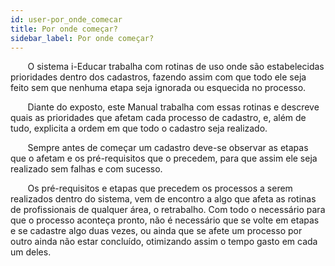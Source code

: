 ```yaml
---
id: user-por_onde_comecar
title: Por onde começar?
sidebar_label: Por onde começar?
---
```


<div id="main-content-access">

&nbsp;&nbsp;&nbsp;&nbsp;&nbsp;&nbsp;&nbsp;O sistema i-Educar trabalha com rotinas de uso onde são estabelecidas prioridades dentro dos  cadastros, fazendo assim com que todo ele seja feito sem que nenhuma etapa seja ignorada ou esquecida no processo.

</div>

&nbsp;&nbsp;&nbsp;&nbsp;&nbsp;&nbsp;&nbsp;Diante do exposto, este Manual trabalha com essas rotinas e descreve quais as prioridades que afetam cada processo de cadastro, e, além de tudo, explicita a ordem em que todo o cadastro seja realizado.

&nbsp;&nbsp;&nbsp;&nbsp;&nbsp;&nbsp;&nbsp;Sempre antes de começar um cadastro deve-se observar as etapas que o afetam e os pré-requisitos que o precedem, para que assim ele seja realizado sem falhas e com sucesso.

&nbsp;&nbsp;&nbsp;&nbsp;&nbsp;&nbsp;&nbsp;Os pré-requisitos e etapas que precedem os processos a serem realizados dentro do sistema, vem de encontro a algo que afeta as rotinas de profissionais de qualquer área, o retrabalho. Com todo o necessário para que o processo aconteça pronto, não é necessário que se volte em etapas e se cadastre algo duas vezes, ou ainda que se afete um processo por outro ainda não estar concluído, otimizando assim o tempo gasto em cada um deles.